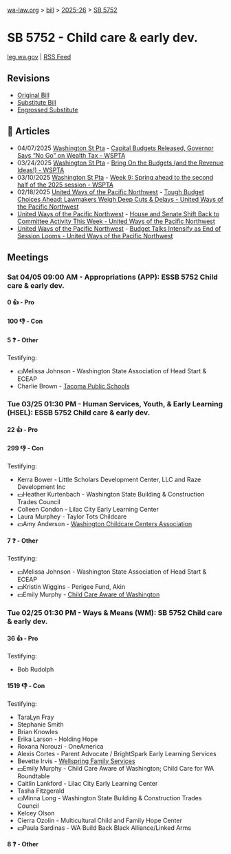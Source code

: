 [wa-law.org](/) > [bill](/bill/) > [2025-26](/bill/2025-26/) > [SB 5752](/bill/2025-26/sb/5752/)

# SB 5752 - Child care & early dev.
[leg.wa.gov](https://app.leg.wa.gov/billsummary?BillNumber=5752&Year=2025&Initiative=false) | [RSS Feed](./rss.xml)

## Revisions
* [Original Bill](1/)
* [Substitute Bill](S/)
* [Engrossed Substitute](S.E/)

## 📰 Articles
* 04/07/2025 [Washington St Pta](/org/washington_st_pta/) - [Capital Budgets Released, Governor Says “No Go” on Wealth Tax - WSPTA](https://www.wastatepta.org/capital-budgets-released-governor-says-no-go-on-wealth-tax/#:~:text=ESSB%205752)
* 03/24/2025 [Washington St Pta](/org/washington_st_pta/) - [Bring On the Budgets (and the Revenue Ideas!) - WSPTA](https://www.wastatepta.org/bring-on-the-budgets-and-the-revenue-ideas/#:~:text=ESSB%205752)
* 03/10/2025 [Washington St Pta](/org/washington_st_pta/) - [Week 9: Spring ahead to the second half of the 2025 session - WSPTA](https://www.wastatepta.org/week-9-spring-ahead-to-the-second-half-of-the-2025-session/#:~:text=SB%205752)
* 02/18/2025 [United Ways of the Pacific Northwest](/org/united_ways_of_the_pacific_northwest/) - [Tough Budget Choices Ahead: Lawmakers Weigh Deep Cuts & Delays - United Ways of the Pacific Northwest](https://www.uwpnw.org/legupdate02182025#:~:text=S.B.%205752)
* [United Ways of the Pacific Northwest](/org/united_ways_of_the_pacific_northwest/) - [House and Senate Shift Back to Committee Activity This Week - United Ways of the Pacific Northwest](https://www.uwpnw.org/legupdate03182025#:~:text=f%20S.B.%205752)
* [United Ways of the Pacific Northwest](/org/united_ways_of_the_pacific_northwest/) - [Budget Talks Intensify as End of Session Looms - United Ways of the Pacific Northwest](https://www.uwpnw.org/legupdate04142025#:~:text=ESSB%205752)

## Meetings
### Sat 04/05 09:00 AM - Appropriations (APP): ESSB 5752 Child care & early dev.
#### 0 👍 - Pro

#### 100 👎 - Con

#### 5 ❓ - Other
Testifying:
* 💵Melissa Johnson - Washington State Association of Head Start & ECEAP
* Charlie Brown - [Tacoma Public Schools](/org/tacoma_public_schools/)

### Tue 03/25 01:30 PM - Human Services, Youth, & Early Learning (HSEL): ESSB 5752 Child care & early dev.
#### 22 👍 - Pro

#### 299 👎 - Con
Testifying:
* Kerra Bower - Little Scholars Development Center, LLC and Raze Development Inc
* 💵Heather Kurtenbach - Washington State Building & Construction Trades Council
* Colleen Condon - Lilac City Early Learning Center
* Laura Murphey - Taylor Tots Childcare
* 💵Amy Anderson - [Washington Childcare Centers Association](/org/washington_childcare_centers_association/)

#### 7 ❓ - Other
Testifying:
* 💵Melissa Johnson - Washington State Association of Head Start & ECEAP
* 💵Kristin Wiggins - Perigee Fund, Akin
* 💵Emily Murphy - [Child Care Aware of Washington](/org/child_care_aware_of_washington/)

### Tue 02/25 01:30 PM - Ways & Means (WM): SB 5752 Child care & early dev.
#### 36 👍 - Pro
Testifying:
* Bob Rudolph

#### 1519 👎 - Con
Testifying:
* TaraLyn Fray
* Stephanie Smith
* Brian Knowles
* Erika Larson - Holding Hope
* Roxana Norouzi - OneAmerica
* Alexis Cortes - Parent Advocate / BrightSpark Early Learning Services
* Bevette Irvis - [Wellspring Family Services](/org/wellspring_family_services/)
* 💵Emily Murphy - Child Care Aware of Washington; Child Care for WA Roundtable
* Caitlin Lankford - Lilac City Early Learning Center
* Tasha Fitzgerald
* 💵Minna Long - Washington State Building & Construction Trades Council
* Kelcey Olson
* Cierra Ozolin - Multicultural Child and Family Hope Center
* 💵Paula Sardinas - WA Build Back Black Alliance/Linked Arms

#### 8 ❓ - Other
